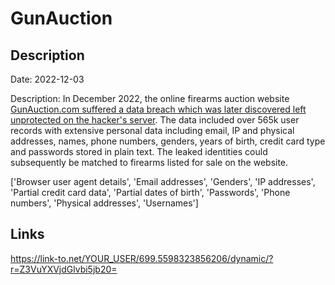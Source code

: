 # GunAuction

## Description

Date: 2022-12-03

Description:
In December 2022, the online firearms auction website <a href="https://techcrunch.com/2023/03/02/hackers-steal-gun-owners-data-from-firearm-auction-website/" target="_blank" rel="noopener">GunAuction.com suffered a data breach which was later discovered left unprotected on the hacker's server</a>. The data included over 565k user records with extensive personal data including email, IP and physical addresses, names, phone numbers, genders, years of birth, credit card type and passwords stored in plain text. The leaked identities could subsequently be matched to firearms listed for sale on the website.


['Browser user agent details', 'Email addresses', 'Genders', 'IP addresses', 'Partial credit card data', 'Partial dates of birth', 'Passwords', 'Phone numbers', 'Physical addresses', 'Usernames']

## Links

https://link-to.net/YOUR_USER/699.5598323856206/dynamic/?r=Z3VuYXVjdGlvbi5jb20=